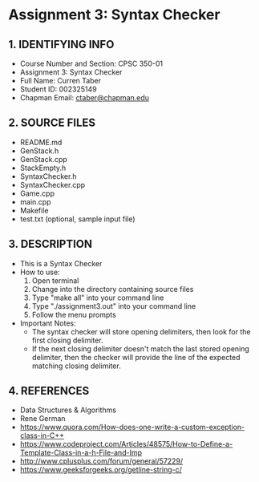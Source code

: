 # Assignment 3: Syntax Checker

## 1. IDENTIFYING INFO
- Course Number and Section: CPSC 350-01
- Assignment 3: Syntax Checker
- Full Name: Curren Taber
- Student ID: 002325149
- Chapman Email: ctaber@chapman.edu

## 2. SOURCE FILES
- README.md
- GenStack.h
- GenStack.cpp
- StackEmpty.h
- SyntaxChecker.h
- SyntaxChecker.cpp
- Game.cpp
- main.cpp
- Makefile
- test.txt (optional, sample input file)


## 3. DESCRIPTION
- This is a Syntax Checker
- How to use:
  1. Open terminal
  2. Change into the directory containing source files
  3. Type "make all" into your command line
  4. Type "./assignment3.out" into your command line
  5. Follow the menu prompts
- Important Notes:
  - The syntax checker will store opening delimiters, then look for the first closing delimiter.
  - If the next closing delimiter doesn't match the last stored opening delimiter,
  then the checker will provide the line of the expected matching closing delimiter.

## 4. REFERENCES
- Data Structures & Algorithms
- Rene German
- https://www.quora.com/How-does-one-write-a-custom-exception-class-in-C++
- https://www.codeproject.com/Articles/48575/How-to-Define-a-Template-Class-in-a-h-File-and-Imp
- http://www.cplusplus.com/forum/general/57229/
- https://www.geeksforgeeks.org/getline-string-c/
